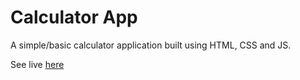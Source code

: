 # Calculator App

A simple/basic calculator application built using 
HTML, CSS and JS.

See live [here](https://carrillof.github.io/Calculator-App/)